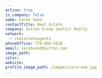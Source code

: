 ```yaml
---
active: true
is_company: false
name: Sarah Vand
contactTitle: Real Estate
company: Sutton Group Seafair Realty
network:
  - realestateagents
phoneOffice: 778-896-5010
email: sarahvand@sutton.com
image_path:
color:
website:
profile_image_path: /images/sara-web.jpg
---
```



